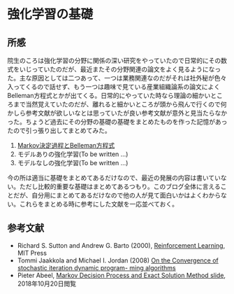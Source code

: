 # 強化学習の基礎

## 所感

院生のころは強化学習の分野に関係の深い研究をやっていたので日常的にその数式をいじっていたのだが、最近またその分野関連の論文をよく見るようになった。主な原因としては二つあって、一つは業務関連なのだがそれは社外秘が色々入ってくるので話せず、もう一つは趣味で見ている産業組織論系の論文によくBelleman方程式とかが出てくる。日常的にやっていた時なら理論の細かいところまで当然覚えていたのだが、離れると細かいところが頭から飛んで行くので何かしら参考文献が欲しいなとは思っていたが良い参考文献が意外と見当たらなかった。ちょうど過去にその分野の基礎の基礎をまとめたものを作った記憶があったので引っ張り出してまとめてみた。

1. [Markov決定過程とBelleman方程式](/20181020-mdp/README.md)
1. モデルありの強化学習(To be written ...)
1. モデルなしの強化学習(To be written ...)

今の所は適当に基礎をまとめてあるだけなので、最近の発展の内容は書いていない。ただし比較的重要な基礎はまとめてあるつもり。このブログ全体に言えることだが、自分用にまとめてあるだけなので他の人が見て面白いかはよくわからない。これらをまとめる時に参考にした文献を一応並べておく。

## 参考文献

- Richard S. Sutton and Andrew G. Barto (2000), [Reinforcement Learning](https://mitpress.mit.edu/books/reinforcement-learning), MIT Press
- Tommi Jaakkola and Michael I. Jordan (2008) [On the Convergence of stochastic iteration dynamic program- ming algorithms](https://www.mitpressjournals.org/doi/abs/10.1162/neco.1994.6.6.1185?journalCode=neco)
- Pieter Abeel, [Markov Decision Process and Exact Solution Method slide](https://people.eecs.berkeley.edu/~pabbeel/cs287-fa12/slides/mdps-exact-methods.pdf), 2018年10月20日閲覧
